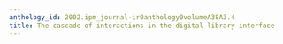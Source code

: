```yaml
---
anthology_id: 2002.ipm_journal-ir0anthology0volumeA38A3.4
title: The cascade of interactions in the digital library interface
---
```

